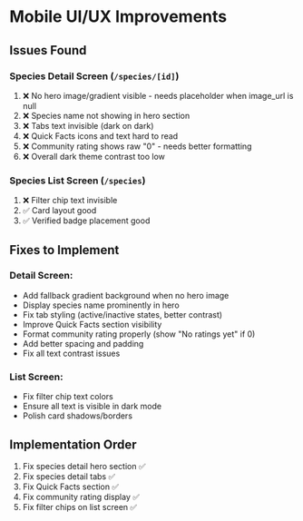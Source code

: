 # Mobile UI/UX Improvements

## Issues Found

### Species Detail Screen (`/species/[id]`)
1. ❌ No hero image/gradient visible - needs placeholder when image_url is null
2. ❌ Species name not showing in hero section
3. ❌ Tabs text invisible (dark on dark)
4. ❌ Quick Facts icons and text hard to read
5. ❌ Community rating shows raw "0" - needs better formatting
6. ❌ Overall dark theme contrast too low

### Species List Screen (`/species`)
1. ❌ Filter chip text invisible
2. ✅ Card layout good
3. ✅ Verified badge placement good

## Fixes to Implement

### Detail Screen:
- Add fallback gradient background when no hero image
- Display species name prominently in hero
- Fix tab styling (active/inactive states, better contrast)
- Improve Quick Facts section visibility
- Format community rating properly (show "No ratings yet" if 0)
- Add better spacing and padding
- Fix all text contrast issues

### List Screen:
- Fix filter chip text colors
- Ensure all text is visible in dark mode
- Polish card shadows/borders

## Implementation Order
1. Fix species detail hero section ✅
2. Fix species detail tabs ✅  
3. Fix Quick Facts section ✅
4. Fix community rating display ✅
5. Fix filter chips on list screen ✅

